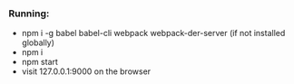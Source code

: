 ### Running:
* npm i -g babel babel-cli webpack webpack-der-server (if not installed globally)
* npm i
* npm start
* visit 127.0.0.1:9000 on the browser
